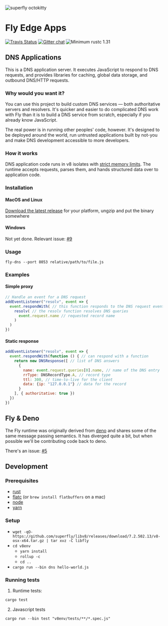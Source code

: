 ![superfly octokitty](https://user-images.githubusercontent.com/7375749/44759033-57b92780-aafd-11e8-880c-818b01c65ff3.png)

# Fly Edge Apps

[![Travis Status](https://travis-ci.com/superfly/fly.rs.svg?branch=master)](https://travis-ci.com/superfly/fly.rs)
[![Gitter chat](https://badges.gitter.im/superfly/fly.svg)](https://gitter.im/superfly/fly)
![Minimum rustc 1.31](https://img.shields.io/badge/rustc-1.31+-green.svg)

## DNS Applications

This is a DNS application server. It executes JavaScript to respond to DNS requests, and provides libraries for caching, global data storage, and outbound DNS/HTTP requests.

### Why would you want it?

You can use this project to build custom DNS services — both authoritative servers and resolvers. It's quicker and easier to do complicated DNS work with Fly than it is to build a DNS service from scratch, especially if you already know JavaScript. 

The real power is in running other peoples' code, however. It's designed to be deployed around the world, run untrusted applications built by not-you and make DNS development accessible to more developers.

### How it works

DNS application code runs in v8 isolates with [strict memory limits](https://github.com/superfly/fly.rs/blob/master/src/runtime.rs#L239-L245). The runtime accepts requests, parses them, and hands structured data over to application code.

### Installation

#### MacOS and Linux

[Download the latest release](https://github.com/superfly/fly.rs/releases) for your platform, ungzip and put the binary somewhere

#### Windows

Not yet done. Relevant issue: [#9](https://github.com/superfly/fly.rs/issues/9)

### Usage

```
fly-dns --port 8053 relative/path/to/file.js
```

### Examples

#### Simple proxy

```javascript
// Handle an event for a DNS request
addEventListener("resolv", event => {
  event.respondWith( // this function responds to the DNS request event
    resolv( // the resolv function resolves DNS queries
      event.request.name // requested record name
    )
  )
})
```

#### Static response

```javascript
addEventListener("resolv", event => {
  event.respondWith(function () { // can respond with a function
    return new DNSResponse([ // list of DNS answers
      {
        name: event.request.queries[0].name, // name of the DNS entry
        rrType: DNSRecordType.A, // record type
        ttl: 300, // time-to-live for the client
        data: {ip: "127.0.0.1"} // data for the record
      }
    ], { authoritative: true })
  })
})
```

## Fly & Deno

The Fly runtime was originally derived from [deno](https://github.com/denoland/deno) and shares some of the same message passing semantics. It has diverged quite a bit, but when possible we'll be contributing code back to deno.

There's an issue: [#5](https://github.com/superfly/fly.rs/issues/5)

## Development

### Prerequisites

- [rust](https://www.rust-lang.org/tools/install)
- [flatc](https://github.com/google/flatbuffers/releases) (or `brew install flatbuffers` on a mac)
- [node](https://nodejs.org)
- [yarn](https://yarnpkg.com/en/docs/install)

### Setup


- `wget -qO- https://github.com/superfly/libv8/releases/download/7.2.502.13/v8-osx-x64.tar.gz | tar xvz -C libfly`
- `cd v8env`
  - `yarn install`
  - `rollup -c`
  - `cd ..`
- `cargo run --bin dns hello-world.js`

### Running tests

1. Runtime tests:
```bash
cargo test
```

2. Javascript tests
```
cargo run --bin test "v8env/tests/**/*.spec.js"
```
